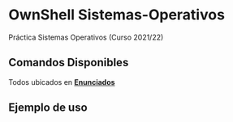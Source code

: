 # OwnShell Sistemas-Operativos
Práctica Sistemas Operativos (Curso 2021/22)

## Comandos Disponibles
Todos ubicados en [**Enunciados**](Enunciados/)

## Ejemplo de uso

